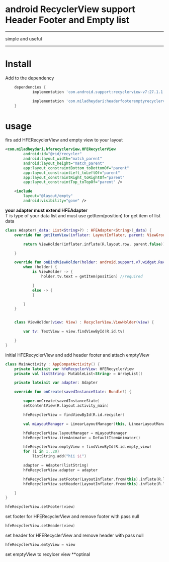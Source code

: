 # android RecyclerView support Header Footer and Empty list


***
simple and useful
***
Install
=====

Add to the dependency

```groovy
	dependencies {
            implementation 'com.android.support:recyclerview-v7:27.1.1'            //required

            implementation 'com.miladheydari:headerfooteremptyrecyclerview:1.0.0'
	}
```

# usage
firs add HFERecyclerView and empty view to your layout
```xml
<com.miladheydari.hferecyclerview.HFERecyclerView
        android:id="@+id/recycler"
        android:layout_width="match_parent"
        android:layout_height="match_parent"
        app:layout_constraintBottom_toBottomOf="parent"
        app:layout_constraintLeft_toLeftOf="parent"
        app:layout_constraintRight_toRightOf="parent"
        app:layout_constraintTop_toTopOf="parent" />

    <include
        layout="@layout/empty"
        android:visibility="gone" />
```
**your adapter must extend HFEAdapter<T>**  
T is type of your data list and must use getItem(position) for get item of list data
```kotlin
class Adapter(_data: List<String>?) : HFEAdapter<String>(_data) {
    override fun getItemView(inflater: LayoutInflater, parent: ViewGroup): ViewHolder {

        return ViewHolder(inflater.inflate(R.layout.row, parent,false))

    }

    override fun onBindViewHolder(holder: android.support.v7.widget.RecyclerView.ViewHolder, position: Int) {
        when (holder) {
            is ViewHolder -> {
                holder.tv.text = getItem(position) //required

            }
            else -> {
            }

        }
    }


    class ViewHolder(view: View) : RecyclerView.ViewHolder(view) {

        var tv: TextView = view.findViewById(R.id.tv)

    }
}
``` 
initial HFERecyclerView and add header footer and attach emptyView

```kotlin
class MainActivity : AppCompatActivity() {
    private lateinit var hfeRecyclerView: HFERecyclerView
    private val listString: MutableList<String> = ArrayList()

    private lateinit var adapter: Adapter

    override fun onCreate(savedInstanceState: Bundle?) {

        super.onCreate(savedInstanceState)
        setContentView(R.layout.activity_main)

        hfeRecyclerView = findViewById(R.id.recycler)

        val mLayoutManager = LinearLayoutManager(this, LinearLayoutManager.VERTICAL, false)

        hfeRecyclerView.layoutManager = mLayoutManager
        hfeRecyclerView.itemAnimator = DefaultItemAnimator()

        hfeRecyclerView.emptyView = findViewById(R.id.empty_view)
        for (i in 1..20)
            listString.add("hii $i")

        adapter = Adapter(listString)
        hfeRecyclerView.adapter = adapter

        hfeRecyclerView.setFooter(LayoutInflater.from(this).inflate(R.layout.footer, null))
        hfeRecyclerView.setHeader(LayoutInflater.from(this).inflate(R.layout.header, null))

    }
}
```
```kotlin
hfeRecyclerView.setFooter(view)
```
set footer for HFERecyclerView and remove footer with pass null

```kotlin
hfeRecyclerView.setHeader(view)
```
set header for HFERecyclerView and remove header with pass null

```kotlin
hfeRecyclerView.emtyView = view
```
set emptyView to recylcer view **optinal
